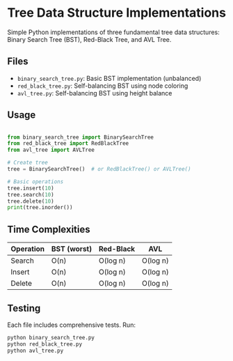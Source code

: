# Tree Data Structure Implementations

Simple Python implementations of three fundamental tree data structures: Binary Search Tree (BST), Red-Black Tree, and AVL Tree.

## Files

- `binary_search_tree.py`: Basic BST implementation (unbalanced)
- `red_black_tree.py`: Self-balancing BST using node coloring
- `avl_tree.py`: Self-balancing BST using height balance

## Usage

```python

from binary_search_tree import BinarySearchTree
from red_black_tree import RedBlackTree
from avl_tree import AVLTree

# Create tree
tree = BinarySearchTree()  # or RedBlackTree() or AVLTree()

# Basic operations
tree.insert(10)
tree.search(10)
tree.delete(10)
print(tree.inorder())
```

## Time Complexities

| Operation | BST (worst) | Red-Black | AVL      |
| --------- | ----------- | --------- | -------- |
| Search    | O(n)        | O(log n)  | O(log n) |
| Insert    | O(n)        | O(log n)  | O(log n) |
| Delete    | O(n)        | O(log n)  | O(log n) |

## Testing

Each file includes comprehensive tests. Run:

```python
python binary_search_tree.py
python red_black_tree.py
python avl_tree.py
```
